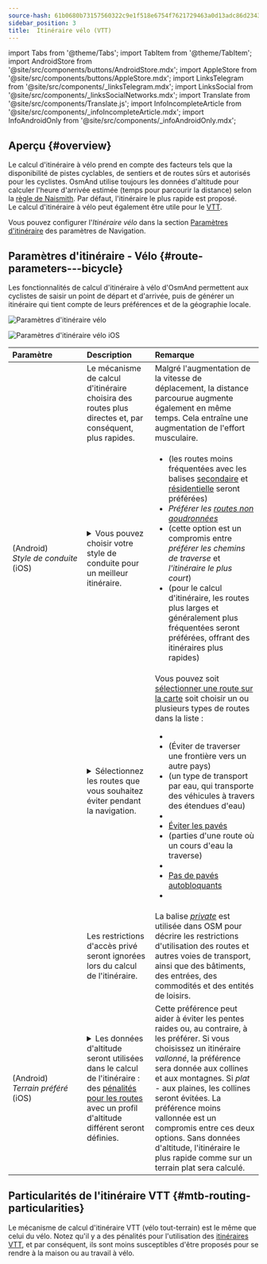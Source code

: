 ```yaml
---
source-hash: 61b0680b73157560322c9e1f518e6754f7621729463a0d13adc86d23430d9851
sidebar_position: 3
title:  Itinéraire vélo (VTT)
---
```

import Tabs from '@theme/Tabs';
import TabItem from '@theme/TabItem';
import AndroidStore from '@site/src/components/buttons/AndroidStore.mdx';
import AppleStore from '@site/src/components/buttons/AppleStore.mdx';
import LinksTelegram from '@site/src/components/_linksTelegram.mdx';
import LinksSocial from '@site/src/components/_linksSocialNetworks.mdx';
import Translate from '@site/src/components/Translate.js';
import InfoIncompleteArticle from '@site/src/components/_infoIncompleteArticle.mdx';
import InfoAndroidOnly from '@site/src/components/_infoAndroidOnly.mdx';



## Aperçu {#overview}

Le calcul d'itinéraire à vélo prend en compte des facteurs tels que la disponibilité de pistes cyclables, de sentiers et de routes sûrs et autorisés pour les cyclistes. OsmAnd utilise toujours les données d'altitude pour calculer l'heure d'arrivée estimée (temps pour parcourir la distance) selon la [règle de Naismith](https://en.wikipedia.org/wiki/Naismith%27s_rule#Scarf's_equivalence_between_distance_and_climb). Par défaut, l'itinéraire le plus rapide est proposé.  
Le calcul d'itinéraire à vélo peut également être utile pour le [VTT](#mtb-routing-particularities).  

Vous pouvez configurer l'*Itinéraire vélo* dans la section [Paramètres d'itinéraire](../guidance/navigation-settings#route-parameters) des paramètres de Navigation.


## Paramètres d'itinéraire - Vélo {#route-parameters---bicycle}

Les fonctionnalités de calcul d'itinéraire à vélo d'OsmAnd permettent aux cyclistes de saisir un point de départ et d'arrivée, puis de générer un itinéraire qui tient compte de leurs préférences et de la géographie locale.  

<Tabs groupId="operating-systems" queryString="current-os">

<TabItem value="android" label="Android">  

![Paramètres d'itinéraire vélo](@site/static/img/navigation/routing/cycling_routing_andr.png)

</TabItem>

<TabItem value="ios" label="iOS">

![Paramètres d'itinéraire vélo iOS](@site/static/img/navigation/routing/cycling_routing_ios.png)  

</TabItem>

</Tabs>

| Paramètre | Description | Remarque |
|:------------|:---------------|:---------------|
|*<Translate android="true" ids="fast_route_mode"/>*  |  Le mécanisme de calcul d'itinéraire choisira des routes plus directes et, par conséquent, plus rapides.  | Malgré l'augmentation de la vitesse de déplacement, la distance parcourue augmente également en même temps. Cela entraîne une augmentation de l'effort musculaire. |
| *<Translate android="true" ids="routing_attr_driving_style_name"/>* (Android) *Style&nbsp;de&nbsp;conduite* (iOS) | <details><summary> Vous pouvez choisir votre style de conduite pour un meilleur itinéraire. </summary> ![Style de conduite vélo Android](@site/static/img/navigation/routing/style_cycling_andr.png)  </details>  | <ul><li> *<Translate android="true" ids="routing_attr_driving_style_safety_name"/>* (les routes moins fréquentées avec les balises [secondaire](https://wiki.openstreetmap.org/wiki/Tag:highway%3Dsecondary) et [résidentielle](https://wiki.openstreetmap.org/wiki/Tag:highway%3Dresidential) seront préférées) </li><li> *Préférer les [routes non goudronnées](https://wiki.openstreetmap.org/wiki/Key:surface#Unpaved)* </li><li>  *<Translate android="true" ids="routing_attr_driving_style_balance_name"/>* (cette option est un compromis entre *préférer les chemins de traverse* et *l'itinéraire le plus court*) </li><li>  *<Translate android="true" ids="routing_attr_driving_style_speed_name"/>* (pour le calcul d'itinéraire, les routes plus larges et généralement plus fréquentées seront préférées, offrant des itinéraires plus rapides) </li></ul>  |
| *<Translate android="true" ids="impassable_road"/>* |  <details><summary> Sélectionnez les routes que vous souhaitez éviter pendant la navigation.  </summary>![Éviter les routes Android](@site/static/img/navigation/routing/avoid_cycling_andr.png) </details>  | Vous pouvez soit [sélectionner une route sur la carte](../../map/map-context-menu/#avoid-road) soit choisir un ou plusieurs types de routes dans la liste :  <ul><li>[<Translate android="true" ids="routing_attr_avoid_unpaved_name"/>](https://wiki.openstreetmap.org/wiki/Key:surface)</li><li>[<Translate android="true" ids="routing_attr_avoid_borders_name"/>](https://wiki.openstreetmap.org/wiki/Tag:barrier%3Dborder_control) (Éviter de traverser une frontière vers un autre pays)</li><li>[<Translate android="true" ids="routing_attr_avoid_ferries_name"/>](https://wiki.openstreetmap.org/wiki/Ferries) (un type de transport par eau, qui transporte des véhicules à travers des étendues d'eau)</li><li>[<Translate android="true" ids="routing_attr_avoid_stairs_name"/>](https://wiki.openstreetmap.org/wiki/Tag:highway%3Dsteps)</li><li>[Éviter les pavés](https://wiki.openstreetmap.org/wiki/Tag:surface%3Dcobblestone)</li><li> [<Translate android="true" ids="routing_attr_avoid_fords_name"/>](https://wiki.openstreetmap.org/wiki/Tag:ford%3Dyes) (parties d'une route où un cours d'eau la traverse) </li><li> [<Translate android="true" ids="routing_attr_avoid_tunnels_name"/>](https://wiki.openstreetmap.org/wiki/Key:tunnel) </li><li> [Pas de pavés autobloquants](https://wiki.openstreetmap.org/wiki/Tag:surface%3Dsett)</li><li> [<Translate android="true" ids="routing_attr_avoid_footways_name"/>](https://wiki.openstreetmap.org/wiki/Tag:highway%3Dfootway) </li></ul>|
| *<Translate android="true" ids="routing_attr_allow_private_name"/>* |  Les restrictions d'accès privé seront ignorées lors du calcul de l'itinéraire.  | La balise *[private](https://wiki.openstreetmap.org/wiki/Key:access)* est utilisée dans OSM pour décrire les restrictions d'utilisation des routes et autres voies de transport, ainsi que des bâtiments, des entrées, des commodités et des entités de loisirs.   |
|*<Translate android="true" ids="routing_attr_height_obstacles_name"/>* (Android) *Terrain&nbsp;préféré* (iOS) | <details><summary> Les données d'altitude seront utilisées dans le calcul de l'itinéraire : des [pénalités pour les routes](../../../technical/osmand-file-formats/osmand-routing-xml.md#penalties-of-elevation-data) avec un profil d'altitude différent seront définies. </summary> ![Utiliser les données d'altitude Android](@site/static/img/navigation/routing/pedestrian_elevation_andr.png)  </details> | Cette préférence peut aider à éviter les pentes raides ou, au contraire, à les préférer. Si vous choisissez un itinéraire *vallonné*, la préférence sera donnée aux collines et aux montagnes. Si *plat* - aux plaines, les collines seront évitées. La préférence moins vallonnée est un compromis entre ces deux options. Sans données d'altitude, l'itinéraire le plus rapide comme sur un terrain plat sera calculé. |


## Particularités de l'itinéraire VTT {#mtb-routing-particularities}

Le mécanisme de calcul d'itinéraire VTT (vélo tout-terrain) est le même que celui du vélo. Notez qu'il y a des pénalités pour l'utilisation des [itinéraires VTT](../../map/vector-maps.md#routes), et par conséquent, ils sont moins susceptibles d'être proposés pour se rendre à la maison ou au travail à vélo.